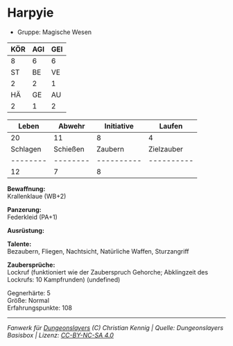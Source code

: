 # Harpyie  
- Gruppe: Magische Wesen  

| KÖR | AGI | GEI |  
| --- | --- | --- |  
| 8   | 6   | 6   |
| ST  | BE  | VE  |  
| 2   | 2   | 1   |
| HÄ  | GE  | AU  |  
| 2   | 1   | 2   |


| Leben    | Abwehr   | Initiative | Laufen     |
| -------- | -------- | ---------- | ---------- |
| 20       | 11       | 8          | 4          |
| Schlagen | Schießen | Zaubern    | Zielzauber |
| -------- | -------- | ---------- | ---------- |
| 12       | 7        | 8          |            |

**Bewaffnung:**  
Krallenklaue (WB+2)

**Panzerung:**  
Federkleid (PA+1)

**Ausrüstung:**  


**Talente:**  
Bezaubern, Fliegen, Nachtsicht, Natürliche Waffen, Sturzangriff

**Zaubersprüche:**  
Lockruf (funktioniert wie der Zauberspruch Gehorche; Abklingzeit des Lockrufs: 10 Kampfrunden) (undefined)

Gegnerhärte: 5  
Größe: Normal  
Erfahrungspunkte: 108  



___
*Fanwerk für [Dungeonslayers](https://www.dungeonslayers.net/) (C) Christian Kennig | Quelle: Dungeonslayers Basisbox | Lizenz: [CC-BY-NC-SA 4.0](https://creativecommons.org/licenses/by-nc-sa/4.0/deed.de)*